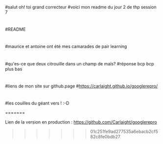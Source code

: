 #salut oh! toi grand correcteur
#voici mon readme du jour 2 de thp session 7
#
#README
#
#maurice et antoine ont été mes camarades de pair learning
#
#qu'es-ce que deux citrouille dans un champ de maïs?
#réponse bcp bcp plus bas
#
#liens de mon site sur github.page
#https://carlaight.github.io/googlerepro/
#
#
#
#
#
#
#
#
#
#
#
#
#
#
#
#
#
#
#
#
#
#
#
#
#
#
#
#
#
#
#les couilles du géant vers ! :-D

=======


Lien de la version en production :
https://github.com/Carlaight/googlerepro
>>>>>>> 01c251fe9ad277535a6ebacb2cf582c8fe0bdb27
